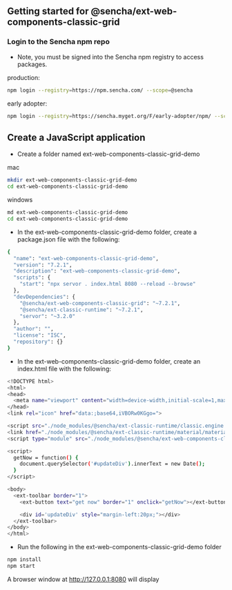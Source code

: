 ## Getting started for @sencha/ext-web-components-classic-grid

### Login to the Sencha npm repo

* Note, you must be signed into the Sencha npm registry to access packages.

production:

```sh
npm login --registry=https://npm.sencha.com/ --scope=@sencha
```

early adopter:

```sh
npm login --registry=https://sencha.myget.org/F/early-adopter/npm/ --scope=@sencha
```

## Create a JavaScript application

- Create a folder named ext-web-components-classic-grid-demo

mac
```sh
mkdir ext-web-components-classic-grid-demo
cd ext-web-components-classic-grid-demo
```

windows
```sh
md ext-web-components-classic-grid-demo
cd ext-web-components-classic-grid-demo
```

- In the ext-web-components-classic-grid-demo folder, create a package.json file with the following:

```sh
{
  "name": "ext-web-components-classic-grid-demo",
  "version": "7.2.1",
  "description": "ext-web-components-classic-grid-demo",
  "scripts": {
    "start": "npx servor . index.html 8080 --reload --browse"
  },
  "devDependencies": {
    "@sencha/ext-web-components-classic-grid": "~7.2.1",
    "@sencha/ext-classic-runtime": "~7.2.1",
    "servor": "~3.2.0"
  },
  "author": "",
  "license": "ISC",
  "repository": {}
}
```

- In the ext-web-components-classic-grid-demo folder, create an index.html file with the following:

```sh
<!DOCTYPE html>
<html>
<head>
  <meta name="viewport" content="width=device-width,initial-scale=1,maximum-scale=10,user-scalable=yes">
</head>
<link rel="icon" href="data:;base64,iVBORw0KGgo=">

<script src="./node_modules/@sencha/ext-classic-runtime/classic.engine.enterprise.js"></script>
<link href="./node_modules/@sencha/ext-classic-runtime/material/material-all.css" rel="stylesheet" type="text/css"></link>
<script type="module" src="./node_modules/@sencha/ext-web-components-classic/ext-web-components-classic.js"></script>

<script>
  getNow = function() {
    document.querySelector('#updateDiv').innerText = new Date();
  }
</script>

<body>
  <ext-toolbar border="1">
    <ext-button text="get now" border="1" onclick="getNow"></ext-button>

    <div id='updateDiv' style="margin-left:20px;"></div>
  </ext-toolbar>
</body>
</html>
```

- Run the following in the ext-web-components-classic-grid-demo folder

```sh
npm install
npm start
```

A browser window at http://127.0.0.1:8080 will display
